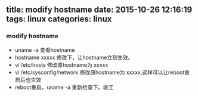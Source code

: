 title: modify hostname
date: 2015-10-26 12:16:19
tags: linux
categories: linux
---
### modify hostname
+ uname -a 查看hostname
+ hostname xxxxx 修改下，让hostname立刻生效。
+ vi /etc/hosts 修改原hostname为 xxxxx
+ vi  /etc/sysconfig/network 修改原hostname为 xxxxx,这样可以让reboot重启后也生效
+ reboot重启，uname -a 重新检查下。收工


